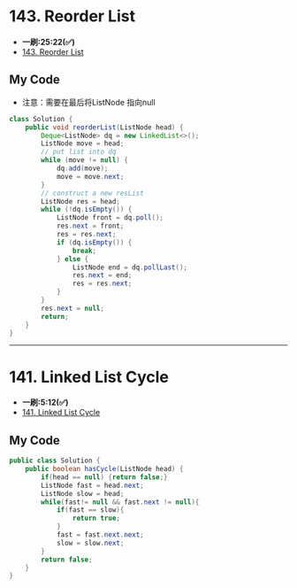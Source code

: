 # 143. Reorder List
* **一刷:25:22(✅)**
* [143. Reorder List](https://leetcode.com/problems/reorder-list/)

## My Code
* 注意：需要在最后将ListNode 指向null
``` java
class Solution {
    public void reorderList(ListNode head) {
        Deque<ListNode> dq = new LinkedList<>();
        ListNode move = head;
        // put list into dq
        while (move != null) {
            dq.add(move);
            move = move.next;
        }
        // construct a new resList
        ListNode res = head;
        while (!dq.isEmpty()) {
            ListNode front = dq.poll();
            res.next = front;
            res = res.next;
            if (dq.isEmpty()) {
                break;
            } else {
                ListNode end = dq.pollLast();
                res.next = end;
                res = res.next;
            }
        }
        res.next = null;
        return;
    }
}
```
***
# 141. Linked List Cycle
* **一刷:5:12(✅)**
* [141. Linked List Cycle](https://leetcode.com/problems/linked-list-cycle/)
## My Code 
```java
public class Solution {
    public boolean hasCycle(ListNode head) {
        if(head == null) {return false;}
        ListNode fast = head.next;
        ListNode slow = head;
        while(fast!= null && fast.next != null){
            if(fast == slow){
                return true;
            }
            fast = fast.next.next;
            slow = slow.next;
        }
        return false;
    }
}
```
